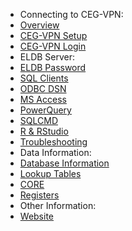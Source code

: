<!-- docs/_sidebar.md -->

- Connecting to CEG-VPN:
- [Overview](Connect_Overview.md)
- [CEG-VPN Setup](Connect_CEG-VPN_Setup.md)
- [CEG-VPN Login](Connect_CEG-VPN_Login.md)
- ELDB Server:
- [ELDB Password](Connect_ELDB_Password.md)
- [SQL Clients](Connect_SQL_Clients.md)     
- [ODBC DSN](Connect_ODBC_DSN.md)
- [MS Access](Connect_MS_Access.md)
- [PowerQuery](Connect_PowerQuery.md)
- [SQLCMD](Connect_SQLCMD.md)
- [R & RStudio](Connect_RStudio.md)
- [Troubleshooting](Connect_Troubleshooting.md)   
- Data Information:
- [Database Information](Data_Structure_Info.md)
- [Lookup Tables](Data_Lookup.md)
- [CORE](Data_Core.md)
- [Registers](Data_Registers.md)
- Other Information:
- [Website](Website.md)

